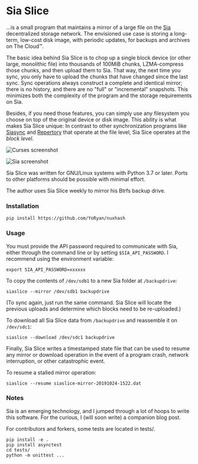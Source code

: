 # Sia Slice

...is a small program that maintains a mirror of a large file on the
[Sia](https://sia.tech) decentralized storage network. The envisioned use case
is storing a long-term, low-cost disk image, with periodic updates, for backups
and archives on The Cloud™.

The basic idea behind Sia Slice is to chop up a single block device (or other
large, monolithic file) into thousands of 100MiB chunks, LZMA-compress those
chunks, and then upload them to Sia. That way, the next time you sync, you only
have to upload the chunks that have changed since the last sync. Sync operations
always construct a complete and identical mirror; there is no history, and there
are no "full" or "incremental" snapshots. This minimizes both the complexity of
the program and the storage requirements on Sia.

Besides, if you need those features, you can simply use any filesystem you
choose on top of the original device or disk image. This ability is what makes
Sia Slice unique: In contrast to other synchronization programs like
[Siasync](https://github.com/tbenz9/siasync) and
[Repertory](https://bitbucket.org/blockstorage/repertory/src/master/) that
operate at the file level, Sia Sice operates at the *block level*.

![Curses screenshot](https://raw.githubusercontent.com/wiki/YoRyan/sia-slice/transfer-screen.png)

![Sia screenshot](https://raw.githubusercontent.com/wiki/YoRyan/sia-slice/sia-ui-screen.png)

Sia Slice was written for GNU/Linux systems with Python 3.7 or later. Ports to
other platforms should be possible with minimal effort.

The author uses Sia Slice weekly to mirror his Btrfs backup drive.

### Installation

```
pip install https://github.com/YoRyan/nuxhash
```

### Usage

You must provide the API password required to communicate with Sia, either
through the command line or by setting `$SIA_API_PASSWORD`. I recommend using
the environment variable:

```
export SIA_API_PASSWORD=xxxxxx
```

To copy the contents of `/dev/sdb1` to a new Sia folder at `/backupdrive`:

```
siaslice --mirror /dev/sdb1 backupdrive
```

(To sync again, just run the same command. Sia Slice will locate the previous
uploads and determine which blocks need to be re-uploaded.)

To download all Sia Slice data from `/backupdrive` and reassemble it on
`/dev/sdc1`:

```
siaslice --download /dev/sdc1 backupdrive
```

Finally, Sia Slice writes a timestamped state file that can be used to resume
any mirror or download operation in the event of a program crash, network
interruption, or other catastrophic event.

To resume a stalled mirror operation:

```
siaslice --resume siaslice-mirror-20191024-1522.dat
```

### Notes

Sia is an emerging technology, and I jumped through a lot of hoops to write this
software. For the curious, I (will soon write) a companion blog post.

For contributors and forkers, some tests are located in tests/.
```
pip install -e .
pip install asynctest
cd tests/
python -m unittest ...
```

